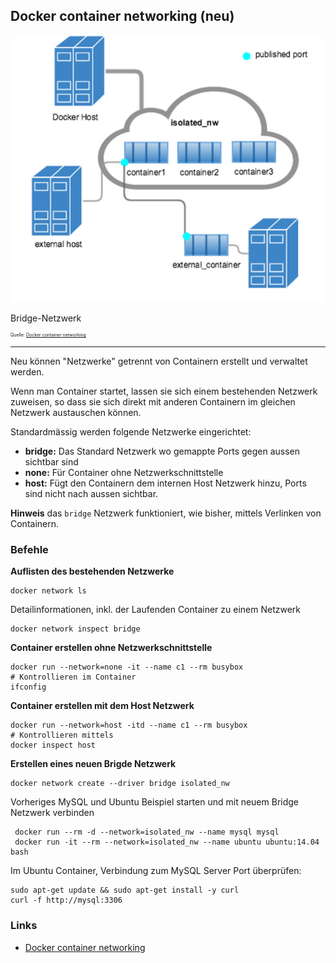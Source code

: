 ﻿Docker container networking (neu)
---------------------------------

![](../../../images/Docker/Network.png)

Bridge-Netzwerk

<p style="font-size: 0.5em">Quelle: <a href="https://docs.docker.com/engine/userguide/networking/">Docker container networking</a></p>

- - -

Neu können "Netzwerke" getrennt von Containern erstellt und verwaltet werden.

Wenn man Container startet, lassen sie sich einem bestehenden Netzwerk zuweisen, so dass sie sich direkt mit anderen Containern
im gleichen Netzwerk austauschen können.

Standardmässig werden folgende Netzwerke eingerichtet:

* **bridge:** Das Standard Netzwerk wo gemappte Ports gegen aussen sichtbar sind
* **none:** Für Container ohne Netzwerkschnittstelle
* **host:** Fügt den Containern dem internen Host Netzwerk hinzu, Ports sind nicht nach aussen sichtbar.  

**Hinweis** das `bridge` Netzwerk funktioniert, wie bisher, mittels Verlinken von Containern. 

### Befehle

**Auflisten des bestehenden Netzwerke**

	docker network ls

Detailinformationen, inkl. der Laufenden Container zu einem Netzwerk

	docker network inspect bridge
	
**Container erstellen ohne Netzwerkschnittstelle**

	docker run --network=none -it --name c1 --rm busybox
	# Kontrollieren im Container 
	ifconfig	
	
**Container erstellen mit dem Host Netzwerk**

	docker run --network=host -itd --name c1 --rm busybox
	# Kontrollieren mittels
	docker inspect host
	
**Erstellen eines neuen Brigde Netzwerk**

    docker network create --driver bridge isolated_nw
	
Vorheriges MySQL und Ubuntu Beispiel starten und mit neuem Bridge Netzwerk verbinden

	 docker run --rm -d --network=isolated_nw --name mysql mysql	
	 docker run -it --rm --network=isolated_nw --name ubuntu ubuntu:14.04 bash
	
Im Ubuntu Container, Verbindung zum MySQL Server Port überprüfen:

	sudo apt-get update && sudo apt-get install -y curl
	curl -f http://mysql:3306

### Links

* [Docker container networking](https://docs.docker.com/engine/userguide/networking/)
